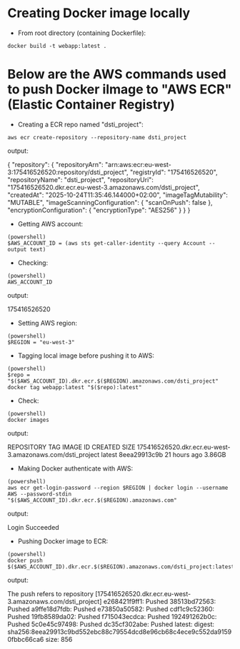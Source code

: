 # Creating Docker image locally

- From root directory (containing Dockerfile):

```
docker build -t webapp:latest .
```

# Below are the AWS commands used to push Docker ilmage to "AWS ECR"  (Elastic Container Registry) 

- Creating a ECR repo named "dsti_project":

```
aws ecr create-repository --repository-name dsti_project
```

output:

{
    "repository": {
        "repositoryArn": "arn:aws:ecr:eu-west-3:175416526520:repository/dsti_project",
        "registryId": "175416526520",
        "repositoryName": "dsti_project",
        "repositoryUri": "175416526520.dkr.ecr.eu-west-3.amazonaws.com/dsti_project",
        "createdAt": "2025-10-24T11:35:46.144000+02:00",
        "imageTagMutability": "MUTABLE",
        "imageScanningConfiguration": {
            "scanOnPush": false
        },
        "encryptionConfiguration": {
            "encryptionType": "AES256"
        }
    }
}


- Getting AWS account:

```
(powershell)
$AWS_ACCOUNT_ID = (aws sts get-caller-identity --query Account --output text) 
```

- Checking: 

```
(powershell)
AWS_ACCOUNT_ID
```

output:

175416526520

- Setting AWS region:

```
(powershell)
$REGION = "eu-west-3"
```

- Tagging local image before pushing it to AWS:

```
(powershell)
$repo = "$($AWS_ACCOUNT_ID).dkr.ecr.$($REGION).amazonaws.com/dsti_project"
docker tag webapp:latest "$($repo):latest"
```

- Check:

```
(powershell)
docker images
```

output:

REPOSITORY                                                  TAG       IMAGE ID       CREATED         SIZE
175416526520.dkr.ecr.eu-west-3.amazonaws.com/dsti_project   latest    8eea29913c9b   21 hours ago    3.86GB


- Making Docker authenticate with AWS:

```
(powershell)
aws ecr get-login-password --region $REGION | docker login --username AWS --password-stdin "$($AWS_ACCOUNT_ID).dkr.ecr.$($REGION).amazonaws.com"
```

output:

Login Succeeded


- Pushing Docker image to ECR:

```
(powershell)
docker push $($AWS_ACCOUNT_ID).dkr.ecr.$($REGION).amazonaws.com/dsti_project:latest
```

output:

The push refers to repository [175416526520.dkr.ecr.eu-west-3.amazonaws.com/dsti_project]
e268421f9ff1: Pushed
38513bd72563: Pushed
a9ffe18d7fdb: Pushed
e73850a50582: Pushed
cdf1c9c52360: Pushed
19fb8589da02: Pushed
f715043ecdca: Pushed
192491262b0c: Pushed
5c0e45c97498: Pushed
dc35cf302abe: Pushed
latest: digest: sha256:8eea29913c9bd552ebc88c79554dcd8e96cb68c4ece9c552da91590fbbc66ca6 size: 856
